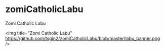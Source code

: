 # zomiCatholicLabu
Zomi Catholic Labu

<img title="Zomi Catholic Labu" https://github.com/tsgin2/zomiCatholicLabu/blob/master/labu_banner.png />
